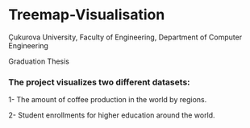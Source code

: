 # Treemap-Visualisation

Çukurova University, Faculty of Engineering, Department of Computer Engineering

Graduation Thesis

### The project visualizes two different datasets:

1- The amount of coffee production in the world by regions.

2- Student enrollments for higher education around the world.
